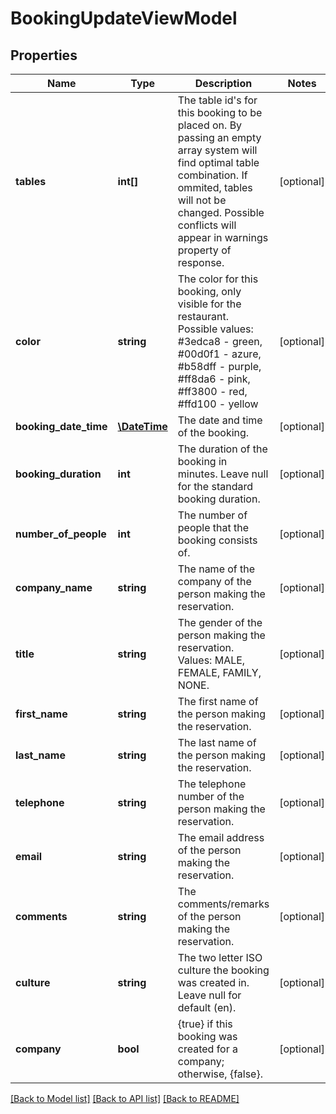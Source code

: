 # BookingUpdateViewModel

## Properties
Name | Type | Description | Notes
------------ | ------------- | ------------- | -------------
**tables** | **int[]** | The table id&#x27;s for this booking to be placed on. By passing an empty array system will find optimal table combination. If ommited, tables will not be changed. Possible conflicts will appear in warnings property of response. | [optional] 
**color** | **string** | The color for this booking, only visible for the restaurant. Possible values: #3edca8 - green, #00d0f1 - azure, #b58dff - purple, #ff8da6 - pink, #ff3800 - red, #ffd100 - yellow | [optional] 
**booking_date_time** | [**\DateTime**](\DateTime.md) | The date and time of the booking. | [optional] 
**booking_duration** | **int** | The duration of the booking in minutes. Leave null for the standard booking duration. | [optional] 
**number_of_people** | **int** | The number of people that the booking consists of. | [optional] 
**company_name** | **string** | The name of the company of the person making the reservation. | [optional] 
**title** | **string** | The gender of the person making the reservation. Values: MALE, FEMALE, FAMILY, NONE. | [optional] 
**first_name** | **string** | The first name of the person making the reservation. | [optional] 
**last_name** | **string** | The last name of the person making the reservation. | [optional] 
**telephone** | **string** | The telephone number of the person making the reservation. | [optional] 
**email** | **string** | The email address of the person making the reservation. | [optional] 
**comments** | **string** | The comments/remarks of the person making the reservation. | [optional] 
**culture** | **string** | The two letter ISO culture the booking was created in. Leave null for default (en). | [optional] 
**company** | **bool** | {true} if this booking was created for a company; otherwise, {false}. | [optional] 

[[Back to Model list]](../../README.md#documentation-for-models) [[Back to API list]](../../README.md#documentation-for-api-endpoints) [[Back to README]](../../README.md)

